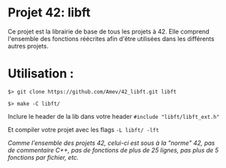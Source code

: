 # Projet 42: libft

Ce projet est la librairie de base de tous les projets à 42.
Elle comprend l'ensemble des fonctions réécrites afin d'être utilisées dans les différents autres projets.

# Utilisation :

`$> git clone https://github.com/Amev/42_libft.git libft`

`$> make -C libft/`

Inclure le header de la lib dans votre header `#include "libft/libft_ext.h"`

Et compiler votre projet avec les flags `-L libft/ -lft`

*Comme l'ensemble des projets 42, celui-ci est sous à la "norme" 42, pas de commentaire C++, pas de fonctions de plus de 25 lignes, pas plus de 5 fonctions par fichier, etc.*
